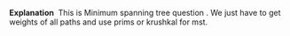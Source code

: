 **Explanation**
​
This is Minimum spanning tree question . We just have to get weights of all paths and use prims or krushkal for mst.